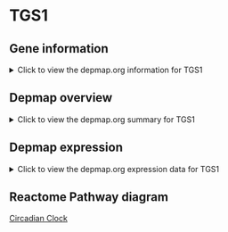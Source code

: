 <h1>TGS1</h1>

<h2>Gene information</h2>
<details>
  <summary>Click to view the depmap.org information for TGS1</summary>
  <iframe src="https://depmap.org/portal/gene/TGS1?tab=about" style="border:none;width:100%;height:800px"></iframe>
</details>

<h2>Depmap overview</h2>
<details>
  <summary>Click to view the depmap.org summary for TGS1</summary>
  <iframe src="https://depmap.org/portal/gene/TGS1?tab=overview" style="border:none;width:100%;height:800px"></iframe>
</details>

<h2>Depmap expression</h2>
<details>
  <summary>Click to view the depmap.org expression data for TGS1</summary>
  <iframe src="https://depmap.org/portal/gene/TGS1?tab=characterization" style="border:none;width:100%;height:800px"></iframe>
</details>



<h2>Reactome Pathway diagram</h2>
<a href="https://reactome.org/PathwayBrowser/#/R-HSA-400253" target="_BLANK">Circadian Clock</a>




